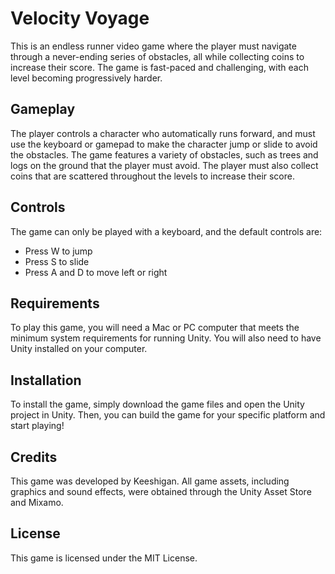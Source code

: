 # Velocity Voyage

This is an endless runner video game where the player must navigate through a never-ending series of obstacles, all while collecting coins to increase their score. The game is fast-paced and challenging, with each level becoming progressively harder.

## Gameplay

The player controls a character who automatically runs forward, and must use the keyboard or gamepad to make the character jump or slide to avoid the obstacles. The game features a variety of obstacles, such as trees and logs on the ground that the player must avoid. The player must also collect coins that are scattered throughout the levels to increase their score.

## Controls

The game can only be played with a keyboard, and the default controls are:

- Press W to jump
- Press S to slide
- Press A and D to move left or right

## Requirements

To play this game, you will need a Mac or PC computer that meets the minimum system requirements for running Unity. You will also need to have Unity installed on your computer.

## Installation

To install the game, simply download the game files and open the Unity project in Unity. Then, you can build the game for your specific platform and start playing!

## Credits

This game was developed by Keeshigan. All game assets, including graphics and sound effects, were obtained through the Unity Asset Store and Mixamo.

## License

This game is licensed under the MIT License.
